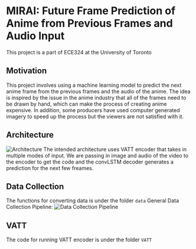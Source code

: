 # MIRAI: Future Frame Prediction of Anime from Previous Frames and Audio Input

This project is a part of ECE324 at the University of Toronto

## Motivation
This project involves using a machine learning model to predict the next anime frame from the previous frames and the audio of the anime. The idea is inspired by the issue in the anime industry that all of the frames need to be drawn by hand, which can make the process of creating anime expensive. In addition, some producers have used computer generated imagery to speed up the process but the viewers are not satisfied with it. 

## Architecture
![Architecture](https://cdn.discordapp.com/attachments/1068310123824550019/1089287912274808882/Arch20Diagram.png)
The intended architecture uses VATT encoder that takes in multiple modes of input. We are passing in image and audio of the video to the encoder to get the code and the convLSTM decoder generates a prediction for the next few freames. 

## Data Collection
The functions for converting data is under the folder `data`
General Data Collection Pipeline:
![Data Collection Pipeline](https://cdn.discordapp.com/attachments/1068310123824550019/1089300868714741841/data_processing.jpeg)

## VATT
The code for running VATT encoder is under the folder `VATT`